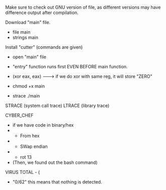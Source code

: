 
Make sure to check out GNU version of file, as different versions may have difference output after compilation.

Download "main" file.
- file main
- strings main


Install "cutter" (commands are given)
- open "main" file
- "entry" function runs first EVEN BEFORE main function.
- (xor eax, eax) ---> if we do xor with same reg, it will store "ZERO"


- chmod +x main
- strace ./main


STRACE (system call trace)
LTRACE (library trace)


CYBER_CHEF
- if we have code in binary/hex
- - From hex
- - SWap endian
- - rot 13
- (Then, we found out the bash command)



VIRUS TOTAL - (
- "0/62" this means that nothing is detected.
